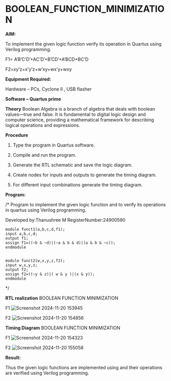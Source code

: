 # BOOLEAN_FUNCTION_MINIMIZATION

**AIM:**

To implement the given logic function verify its operation in Quartus using Verilog programming.

F1= A’B’C’D’+AC’D’+B’CD’+A’BCD+BC’D 

F2=xy’z+x’y’z+w’xy+wx’y+wxy

**Equipment Required:**

Hardware – PCs, Cyclone II , USB flasher

**Software – Quartus prime**

**Theory**
Boolean Algebra is a branch of algebra that deals with boolean values—true and false. It is fundamental to digital logic design and computer science, providing a mathematical framework for describing logical operations and expressions.

**Procedure**

1.	Type the program in Quartus software.

2.	Compile and run the program.

3.	Generate the RTL schematic and save the logic diagram.

4.	Create nodes for inputs and outputs to generate the timing diagram.

5.	For different input combinations generate the timing diagram.


**Program:**

/* Program to implement the given logic function and to verify its operations in quartus using Verilog programming. 

Developed by:Thanushree M RegisterNumber:24900590

```
module funct1(a,b,c,d,f1);
input a,b,c,d;
output f1;
assign f1=((~b & ~d)|(~a & b & d)|(a & b & ~c));
endmodule


module funct2(w,x,y,z,f2);
input w,x,y,z;
output f2;
assign f2=((~y & z)|( w & y )|(x & y));
endmodule
```
*/


**RTL realization**
BOOLEAN FUNCTION MINIMIZATION

F1
![Screenshot 2024-11-20 153945](https://github.com/user-attachments/assets/6f0b2937-bd5e-4fd8-80e2-6aed5adbc58d)

F2
![Screenshot 2024-11-20 154856](https://github.com/user-attachments/assets/044769a7-595b-4cd8-9916-a8cafbf4d190)


**Timing Diagram**
BOOLEAN FUNCTION MINIMIZATION

F1
![Screenshot 2024-11-20 154323](https://github.com/user-attachments/assets/aaafaf3f-06b3-4051-95a9-c63f89ab8f95)

F2
![Screenshot 2024-11-20 155058](https://github.com/user-attachments/assets/206800fd-81fb-40f5-bec6-d47cec546ca3)


**Result:**

Thus the given logic functions are implemented using and their operations are verified using Verilog programming.

